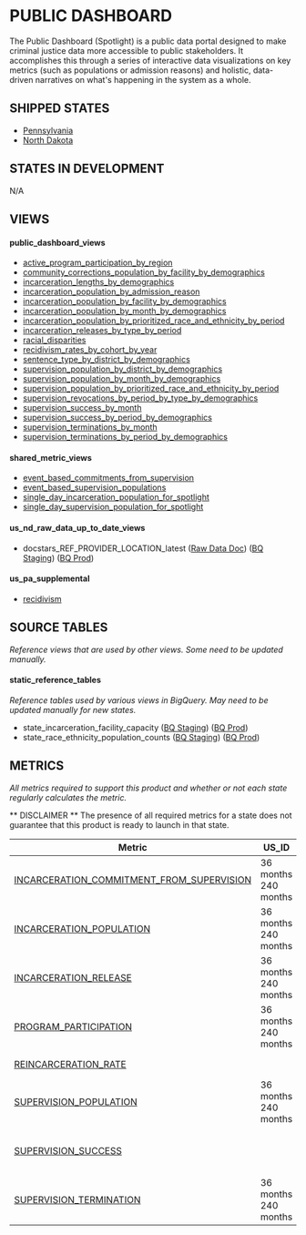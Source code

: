 # PUBLIC DASHBOARD
The Public Dashboard (Spotlight) is a public data portal designed to make criminal justice data more accessible to public stakeholders. It accomplishes this through a series of interactive data visualizations on key metrics (such as populations or admission reasons) and holistic, data-driven narratives on what's happening in the system as a whole.
## SHIPPED STATES
  - [Pennsylvania](../../states/pennsylvania.md)
  - [North Dakota](../../states/north_dakota.md)

## STATES IN DEVELOPMENT
  N/A

## VIEWS

#### public_dashboard_views
  - [active_program_participation_by_region](../../views/public_dashboard_views/active_program_participation_by_region.md) <br/>
  - [community_corrections_population_by_facility_by_demographics](../../views/public_dashboard_views/community_corrections_population_by_facility_by_demographics.md) <br/>
  - [incarceration_lengths_by_demographics](../../views/public_dashboard_views/incarceration_lengths_by_demographics.md) <br/>
  - [incarceration_population_by_admission_reason](../../views/public_dashboard_views/incarceration_population_by_admission_reason.md) <br/>
  - [incarceration_population_by_facility_by_demographics](../../views/public_dashboard_views/incarceration_population_by_facility_by_demographics.md) <br/>
  - [incarceration_population_by_month_by_demographics](../../views/public_dashboard_views/incarceration_population_by_month_by_demographics.md) <br/>
  - [incarceration_population_by_prioritized_race_and_ethnicity_by_period](../../views/public_dashboard_views/incarceration_population_by_prioritized_race_and_ethnicity_by_period.md) <br/>
  - [incarceration_releases_by_type_by_period](../../views/public_dashboard_views/incarceration_releases_by_type_by_period.md) <br/>
  - [racial_disparities](../../views/public_dashboard_views/racial_disparities.md) <br/>
  - [recidivism_rates_by_cohort_by_year](../../views/public_dashboard_views/recidivism_rates_by_cohort_by_year.md) <br/>
  - [sentence_type_by_district_by_demographics](../../views/public_dashboard_views/sentence_type_by_district_by_demographics.md) <br/>
  - [supervision_population_by_district_by_demographics](../../views/public_dashboard_views/supervision_population_by_district_by_demographics.md) <br/>
  - [supervision_population_by_month_by_demographics](../../views/public_dashboard_views/supervision_population_by_month_by_demographics.md) <br/>
  - [supervision_population_by_prioritized_race_and_ethnicity_by_period](../../views/public_dashboard_views/supervision_population_by_prioritized_race_and_ethnicity_by_period.md) <br/>
  - [supervision_revocations_by_period_by_type_by_demographics](../../views/public_dashboard_views/supervision_revocations_by_period_by_type_by_demographics.md) <br/>
  - [supervision_success_by_month](../../views/public_dashboard_views/supervision_success_by_month.md) <br/>
  - [supervision_success_by_period_by_demographics](../../views/public_dashboard_views/supervision_success_by_period_by_demographics.md) <br/>
  - [supervision_terminations_by_month](../../views/public_dashboard_views/supervision_terminations_by_month.md) <br/>
  - [supervision_terminations_by_period_by_demographics](../../views/public_dashboard_views/supervision_terminations_by_period_by_demographics.md) <br/>

#### shared_metric_views
  - [event_based_commitments_from_supervision](../../views/shared_metric_views/event_based_commitments_from_supervision.md) <br/>
  - [event_based_supervision_populations](../../views/shared_metric_views/event_based_supervision_populations.md) <br/>
  - [single_day_incarceration_population_for_spotlight](../../views/shared_metric_views/single_day_incarceration_population_for_spotlight.md) <br/>
  - [single_day_supervision_population_for_spotlight](../../views/shared_metric_views/single_day_supervision_population_for_spotlight.md) <br/>

#### us_nd_raw_data_up_to_date_views
  - docstars_REF_PROVIDER_LOCATION_latest ([Raw Data Doc](../../../ingest/us_nd/raw_data/docstars_REF_PROVIDER_LOCATION.md)) ([BQ Staging](https://console.cloud.google.com/bigquery?pli=1&p=recidiviz-staging&page=table&project=recidiviz-staging&d=us_nd_raw_data_up_to_date_views&t=docstars_REF_PROVIDER_LOCATION_latest)) ([BQ Prod](https://console.cloud.google.com/bigquery?pli=1&p=recidiviz-123&page=table&project=recidiviz-123&d=us_nd_raw_data_up_to_date_views&t=docstars_REF_PROVIDER_LOCATION_latest)) <br/>

#### us_pa_supplemental
  - [recidivism](../../views/us_pa_supplemental/recidivism.md) <br/>

## SOURCE TABLES
_Reference views that are used by other views. Some need to be updated manually._

#### static_reference_tables
_Reference tables used by various views in BigQuery. May need to be updated manually for new states._
  - state_incarceration_facility_capacity ([BQ Staging](https://console.cloud.google.com/bigquery?pli=1&p=recidiviz-staging&page=table&project=recidiviz-staging&d=static_reference_tables&t=state_incarceration_facility_capacity)) ([BQ Prod](https://console.cloud.google.com/bigquery?pli=1&p=recidiviz-123&page=table&project=recidiviz-123&d=static_reference_tables&t=state_incarceration_facility_capacity)) <br/>
  - state_race_ethnicity_population_counts ([BQ Staging](https://console.cloud.google.com/bigquery?pli=1&p=recidiviz-staging&page=table&project=recidiviz-staging&d=static_reference_tables&t=state_race_ethnicity_population_counts)) ([BQ Prod](https://console.cloud.google.com/bigquery?pli=1&p=recidiviz-123&page=table&project=recidiviz-123&d=static_reference_tables&t=state_race_ethnicity_population_counts)) <br/>

## METRICS
_All metrics required to support this product and whether or not each state regularly calculates the metric._

** DISCLAIMER **
The presence of all required metrics for a state does not guarantee that this product is ready to launch in that state.

|                                                         **Metric**                                                          |      **US_ID**      |      **US_ME**      |      **US_MO**      |      **US_ND**      |      **US_PA**      |      **US_TN**      |
|-----------------------------------------------------------------------------------------------------------------------------|---------------------|---------------------|---------------------|---------------------|---------------------|---------------------|
|[INCARCERATION_COMMITMENT_FROM_SUPERVISION](../../metrics/incarceration/incarceration_commitment_from_supervision_metrics.md)|36 months 240 months |36 months 240 months |36 months 240 months |36 months 240 months |36 months 360 months |36 months 240 months |
|[INCARCERATION_POPULATION](../../metrics/incarceration/incarceration_population_metrics.md)                                  |36 months 240 months |36 months 240 months |36 months 240 months |36 months 240 months |36 months 360 months |36 months 240 months |
|[INCARCERATION_RELEASE](../../metrics/incarceration/incarceration_release_metrics.md)                                        |36 months 240 months |36 months 240 months |36 months 240 months |36 months 240 months |36 months 360 months |36 months 240 months |
|[PROGRAM_PARTICIPATION](../../metrics/program/program_participation_metrics.md)                                              |36 months 240 months |                     |                     |36 months 60 months  |                     |                     |
|[REINCARCERATION_RATE](../../metrics/recidivism/recidivism_rate_metrics.md)                                                  |                     |                     |                     |None months          |                     |                     |
|[SUPERVISION_POPULATION](../../metrics/supervision/supervision_population_metrics.md)                                        |36 months 240 months |                     |36 months 240 months |36 months 240 months |36 months 240 months |36 months 240 months |
|[SUPERVISION_SUCCESS](../../metrics/supervision/supervision_success_metrics.md)                                              |                     |                     |                     |36 months 240 months |36 months            |                     |
|[SUPERVISION_TERMINATION](../../metrics/supervision/supervision_termination_metrics.md)                                      |36 months 240 months |                     |36 months 240 months |36 months 240 months |36 months 240 months |36 months 240 months |
